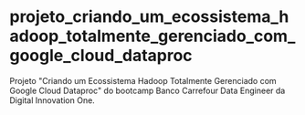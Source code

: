 # projeto_criando_um_ecossistema_hadoop_totalmente_gerenciado_com_google_cloud_dataproc

Projeto "Criando um Ecossistema Hadoop Totalmente Gerenciado com Google Cloud Dataproc" do bootcamp Banco Carrefour Data Engineer da Digital Innovation One. 
 
